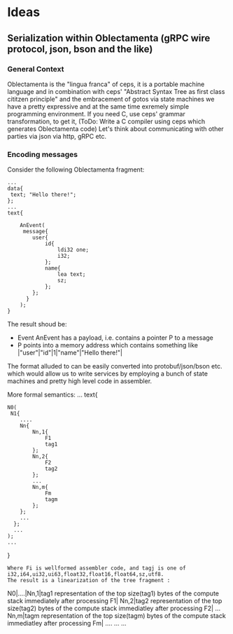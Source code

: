 # Ideas
## Serialization within Oblectamenta (gRPC wire protocol, json, bson and the like)

### General Context
Oblectamenta is the "lingua franca" of ceps, it is a portable machine language and in combination with ceps' "Abstract Syntax Tree as first class cititzen
principle" and the embracement of gotos via state machines we have a pretty expressive and at the same time exremely simple programming environment. If you need C, use ceps' grammar transformation, to get it, (ToDo: Write a C compiler using ceps which generates Oblectamenta code) Let's think about communicating with other parties via json via http, gRPC etc.
### Encoding messages

Consider the following Oblectamenta fragment:

```
...
data{
 text; "Hello there!";
};
...
text{
    
    AnEvent(
     message{
        user{
            id{
                ldi32 one;
                i32;
            };
            name{
                lea text;
                sz;
            };
        };
      }
    );
}
```

The result shoud be:
- Event AnEvent has a payload, i.e. contains a pointer P to a message 
- P points into a memory address which contains something like |"user"|"id"|1|"name"|"Hello there!"|

The format alluded to can be easily converted into protobuf/json/bson etc. which would allow us to write services by employing a bunch of state machines
and pretty high level code in assembler.

More formal semantics:
...
text{
    
    N0(
     N1{
        ....
        Nn{
            Nn,1{
                F1
                tag1
            };
            Nn,2{
                F2
                tag2
            };
            ...
            Nn,m{
                Fm
                tagm
            };
        };
        ...
      };
      ...
    );
    ...
}
```
Where Fi is wellformed assembler code, and tagj is one of i32,i64,ui32,ui63,float32,float16,float64,sz,utf8.
The result is a linearization of the tree fragment :
```
N0|....|Nn,1|tag1 representation of the top size(tag1) bytes of the compute stack immediately after processing F1|
        Nn,2|tag2 representation of the top size(tag2) bytes of the compute stack immediatley after processing F2|
        ...
        Nn,m|tagm representation of the top size(tagm) bytes of the compute stack immediatley after processing Fm|
        ....
   ...
...

```